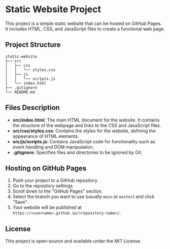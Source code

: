 # Static Website Project

This project is a simple static website that can be hosted on GitHub Pages. It includes HTML, CSS, and JavaScript files to create a functional web page.

## Project Structure

```
static-website
├── src
│   ├── css
│   │   └── styles.css
│   ├── js
│   │   └── scripts.js
│   └── index.html
├── .gitignore
└── README.md
```

## Files Description

- **src/index.html**: The main HTML document for the website. It contains the structure of the webpage and links to the CSS and JavaScript files.
- **src/css/styles.css**: Contains the styles for the website, defining the appearance of HTML elements.
- **src/js/scripts.js**: Contains JavaScript code for functionality such as event handling and DOM manipulation.
- **.gitignore**: Specifies files and directories to be ignored by Git.

## Hosting on GitHub Pages

1. Push your project to a GitHub repository.
2. Go to the repository settings.
3. Scroll down to the "GitHub Pages" section.
4. Select the branch you want to use (usually `main` or `master`) and click "Save".
5. Your website will be published at `https://<username>.github.io/<repository-name>/`.

## License

This project is open-source and available under the MIT License.